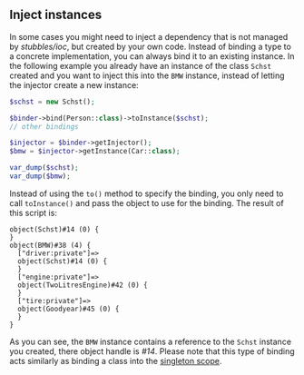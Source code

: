 Inject instances
----------------

In some cases you might need to inject a dependency that is not managed by
_stubbles/ioc_, but created by your own code. Instead of binding a type to a
concrete implementation, you can always bind it to an existing instance. In the
following example you already have an instance of the class `Schst` created and
you want to inject this into the `BMW` instance, instead of letting the injector
create a new instance:

```php
$schst = new Schst();

$binder->bind(Person::class)->toInstance($schst);
// other bindings

$injector = $binder->getInjector();
$bmw = $injector->getInstance(Car::class);

var_dump($schst);
var_dump($bmw);
```

Instead of using the `to()` method to specify the binding, you only need to call
`toInstance()` and pass the object to use for the binding. The result of this
script is:

```
object(Schst)#14 (0) {
}
object(BMW)#38 (4) {
  ["driver:private"]=>
  object(Schst)#14 (0) {
  }
  ["engine:private"]=>
  object(TwoLitresEngine)#42 (0) {
  }
  ["tire:private"]=>
  object(Goodyear)#45 (0) {
  }
}
```

As you can see, the `BMW` instance contains a reference to the `Schst` instance
you created, there object handle is _#14_. Please note that this type of binding
acts similarly as binding a class into the [singleton scope](singleton_scope.md).
